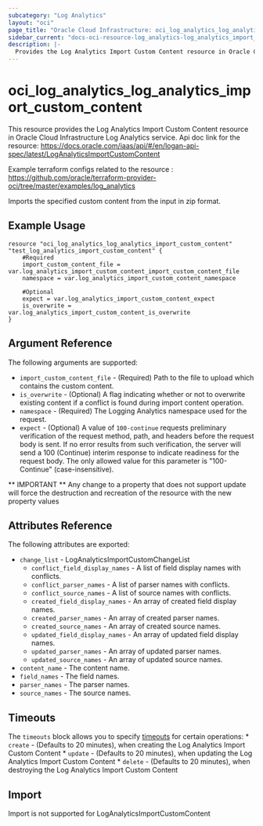 ```yaml
---
subcategory: "Log Analytics"
layout: "oci"
page_title: "Oracle Cloud Infrastructure: oci_log_analytics_log_analytics_import_custom_content"
sidebar_current: "docs-oci-resource-log_analytics-log_analytics_import_custom_content"
description: |-
  Provides the Log Analytics Import Custom Content resource in Oracle Cloud Infrastructure Log Analytics service
---
```


# oci_log_analytics_log_analytics_import_custom_content
This resource provides the Log Analytics Import Custom Content resource in Oracle Cloud Infrastructure Log Analytics service.
Api doc link for the resource: https://docs.oracle.com/iaas/api/#/en/logan-api-spec/latest/LogAnalyticsImportCustomContent

Example terraform configs related to the resource : https://github.com/oracle/terraform-provider-oci/tree/master/examples/log_analytics

Imports the specified custom content from the input in zip format.


## Example Usage

```hcl
resource "oci_log_analytics_log_analytics_import_custom_content" "test_log_analytics_import_custom_content" {
	#Required
	import_custom_content_file = var.log_analytics_import_custom_content_import_custom_content_file
	namespace = var.log_analytics_import_custom_content_namespace

	#Optional
	expect = var.log_analytics_import_custom_content_expect
	is_overwrite = var.log_analytics_import_custom_content_is_overwrite
}
```

## Argument Reference

The following arguments are supported:

* `import_custom_content_file` - (Required) Path to the file to upload which contains the custom content.
* `is_overwrite` - (Optional) A flag indicating whether or not to overwrite existing content if a conflict is found during import content operation. 
* `namespace` - (Required) The Logging Analytics namespace used for the request.
* `expect` - (Optional) A value of `100-continue` requests preliminary verification of the request method, path, and headers before the request body is sent. If no error results from such verification, the server will send a 100 (Continue) interim response to indicate readiness for the request body. The only allowed value for this parameter is "100-Continue" (case-insensitive).


** IMPORTANT **
Any change to a property that does not support update will force the destruction and recreation of the resource with the new property values

## Attributes Reference

The following attributes are exported:

* `change_list` - LogAnalyticsImportCustomChangeList
	* `conflict_field_display_names` - A list of field display names with conflicts.
	* `conflict_parser_names` - A list of parser names with conflicts.
	* `conflict_source_names` - A list of source names with conflicts.
	* `created_field_display_names` - An array of created field display names.
	* `created_parser_names` - An array of created parser names.
	* `created_source_names` - An array of created source names.
	* `updated_field_display_names` - An array of updated field display names.
	* `updated_parser_names` - An array of updated parser names.
	* `updated_source_names` - An array of updated source names.
* `content_name` - The content name.
* `field_names` - The field names.
* `parser_names` - The parser names.
* `source_names` - The source names.

## Timeouts

The `timeouts` block allows you to specify [timeouts](https://registry.terraform.io/providers/oracle/oci/latest/docs/guides/changing_timeouts) for certain operations:
	* `create` - (Defaults to 20 minutes), when creating the Log Analytics Import Custom Content
	* `update` - (Defaults to 20 minutes), when updating the Log Analytics Import Custom Content
	* `delete` - (Defaults to 20 minutes), when destroying the Log Analytics Import Custom Content


## Import

Import is not supported for LogAnalyticsImportCustomContent
